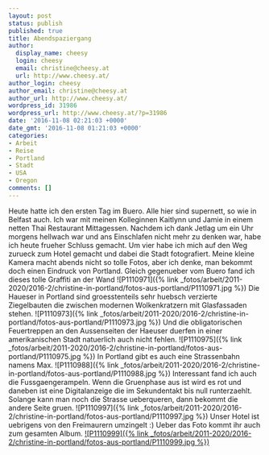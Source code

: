 ```yaml
---
layout: post
status: publish
published: true
title: Abendspaziergang
author:
  display_name: cheesy
  login: cheesy
  email: christine@cheesy.at
  url: http://www.cheesy.at/
author_login: cheesy
author_email: christine@cheesy.at
author_url: http://www.cheesy.at/
wordpress_id: 31986
wordpress_url: http://www.cheesy.at/?p=31986
date: '2016-11-08 02:21:03 +0000'
date_gmt: '2016-11-08 01:21:03 +0000'
categories:
- Arbeit
- Reise
- Portland
- Stadt
- USA
- Oregon
comments: []
---
```

Heute hatte ich den ersten Tag im Buero. Alle hier sind supernett, so wie in Belfast auch. Ich war mit meinen Kolleginnen Kaitlynn und Jamie in einem netten Thai Restaurant Mittagessen. Nachdem ich dank Jetlag um ein Uhr morgens hellwach war und ans Einschlafen nicht mehr zu denken war, habe ich heute frueher Schluss gemacht. Um vier habe ich mich auf den Weg zurueck zum Hotel gemacht und dabei die Stadt fotografiert. Meine kleine Kamera macht abends nicht so tolle Fotos, aber ich denke, man bekommt doch einen Eindruck von Portland.
Gleich gegenueber vom Buero fand ich dieses tolle Graffiti an der Wand
![P1110971]({% link _fotos/arbeit/2011-2020/2016-2/christine-in-portland/fotos-aus-portland/P1110971.jpg %})
Die Haueser in Portland sind groesstenteils sehr huebsch verzierte Ziegelbauten die zwischen modernen Wolkenkratzern mit Glasfassaden stehen.
![P1110973]({% link _fotos/arbeit/2011-2020/2016-2/christine-in-portland/fotos-aus-portland/P1110973.jpg %})
Und die obligatorischen Feuertreppen an den Aussenseiten der Haeuser duerfen in einer amerikanischen Stadt natuerlich auch nicht fehlen.
![P1110975]({% link _fotos/arbeit/2011-2020/2016-2/christine-in-portland/fotos-aus-portland/P1110975.jpg %})
In Portland gibt es auch eine Strassenbahn namens Max.
![P1110988]({% link _fotos/arbeit/2011-2020/2016-2/christine-in-portland/fotos-aus-portland/P1110988.jpg %})
Interessant fand ich auch die Fussgaengerampeln. Wenn die Gruenphase aus ist wird es rot und daneben ist eine Digitalanzeige die im Sekundentakt bis null runterzaehlt. Solange kann man noch die Strasse ueberqueren, dann bekommt die andere Seite gruen.
![P1110997]({% link _fotos/arbeit/2011-2020/2016-2/christine-in-portland/fotos-aus-portland/P1110997.jpg %})
Unser Hotel ist uebrigens von den Freimaurern umzingelt :) Ueber das Foto kommt ihr auch zum gesamten Album.
[![P1110999]({% link _fotos/arbeit/2011-2020/2016-2/christine-in-portland/fotos-aus-portland/P1110999.jpg %})](http://www.cheesy.at/fotos/arbeit/christine-in-portland/fotos-aus-portland/)
